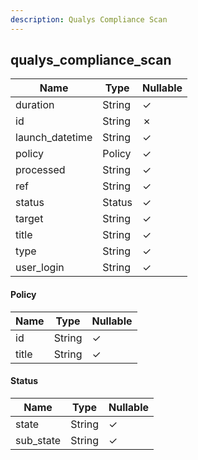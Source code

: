 ```yaml
---
description: Qualys Compliance Scan
---
```

qualys_compliance_scan
----------------------

| **Name**        | **Type** | **Nullable** |
| --------------- | -------- | ------------ |
| duration        | String   | &check;      |
| id              | String   | &cross;      |
| launch_datetime | String   | &check;      |
| policy          | Policy   | &check;      |
| processed       | String   | &check;      |
| ref             | String   | &check;      |
| status          | Status   | &check;      |
| target          | String   | &check;      |
| title           | String   | &check;      |
| type            | String   | &check;      |
| user_login      | String   | &check;      |

#### Policy
| **Name** | **Type** | **Nullable** |
| -------- | -------- | ------------ |
| id       | String   | &check;      |
| title    | String   | &check;      |

#### Status
| **Name**  | **Type** | **Nullable** |
| --------- | -------- | ------------ |
| state     | String   | &check;      |
| sub_state | String   | &check;      |
